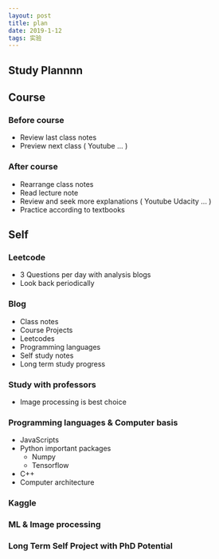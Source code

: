 ```yaml
---
layout: post
title: plan
date: 2019-1-12 
tags: 实验
---
```


## Study Plannnn

## Course

### Before course

+ Review last class notes
+ Preview next class ( Youtube ... )

### After course

+ Rearrange class notes
+ Read lecture note
+ Review and seek more explanations ( Youtube Udacity ... )
+ Practice according to textbooks

## Self

### Leetcode

+ 3 Questions per day with analysis blogs
+ Look back periodically 

### Blog

+ Class notes
+ Course Projects
+ Leetcodes
+ Programming languages
+ Self study notes
+ Long term study progress

### Study with professors

+ Image processing is best choice

### Programming languages & Computer basis

+ JavaScripts
+ Python important packages
  + Numpy
  + Tensorflow
+ C++
+ Computer architecture

### Kaggle

### ML & Image processing

### Long Term Self Project with PhD Potential

